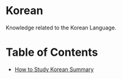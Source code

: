 # Korean

Knowledge related to the Korean Language.

# Table of Contents

- [How to Study Korean Summary](./HTSKSummary/Index.md)
